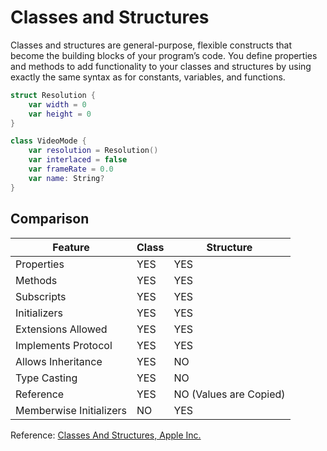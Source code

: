 # Classes and Structures
Classes and structures are general-purpose, flexible constructs that become the building blocks of your program’s code. You define properties and methods to add functionality to your classes and structures by using exactly the same syntax as for constants, variables, and functions.

```swift
struct Resolution {
    var width = 0
    var height = 0
}

class VideoMode {
    var resolution = Resolution()
    var interlaced = false
    var frameRate = 0.0
    var name: String?
}
```

## Comparison
| Feature | Class | Structure |
| ------- | ----- | --------- |
| Properties | YES | YES |
| Methods | YES | YES |
| Subscripts | YES | YES |
| Initializers | YES | YES |
| Extensions Allowed | YES | YES |
| Implements Protocol | YES | YES |
| Allows Inheritance | YES | NO |
| Type Casting | YES | NO |
| Reference | YES |  NO (Values are Copied) |
| Memberwise Initializers | NO | YES |



Reference: [Classes And Structures, Apple Inc.](https://developer.apple.com/library/ios/documentation/Swift/Conceptual/Swift_Programming_Language/ClassesAndStructures.html#//apple_ref/doc/uid/TP40014097-CH13-ID82)
